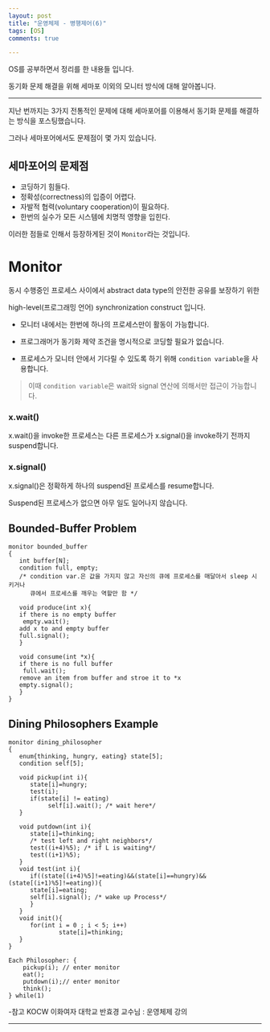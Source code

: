 ```yaml
---
layout: post
title: "운영체제 - 병행제어(6)"
tags: [OS]
comments: true

---
```


OS를 공부하면서 정리를 한 내용들 입니다.<br>

동기화 문제 해결을 위해 세마포 이외의 모니터 방식에 대해 알아봅니다.

---

지난 번까지는 3가지 전통적인 문제에 대해 세마포어를 이용해서 동기화 문제를 해결하는 방식을 포스팅했습니다.

그러나 세마포어에서도 문제점이 몇 가지 있습니다.

## 세마포어의 문제점

* 코딩하기 힘들다.
* 정확성(correctness)의 입증이 어렵다.
* 자발적 협력(voluntary cooperation)이 필요하다.
* 한번의 실수가 모든 시스템에 치명적 영향을 입힌다.

이러한 점들로 인해서 등장하게된 것이 `Monitor`라는 것입니다.

# Monitor

동시 수행중인 프로세스 사이에서 abstract data type의 안전한 공유를 보장하기 위한 

high-level(프로그래밍 언어) synchronization construct 입니다.

* 모니터 내에서는 한번에 하나의 프로세스만이 활동이 가능합니다.

* 프로그래머가 동기화 제약 조건을 명시적으로 코딩할 필요가 없습니다.

* 프로세스가 모니터 안에서 기다릴 수 있도록 하기 위해 `condition variable`을 사용합니다.

> 이때 `condition variable`은 wait와 signal 연산에 의해서만 접근이 가능합니다.

### x.wait()

x.wait()을 invoke한 프로세스는 다른 프로세스가 x.signal()을 invoke하기 전까지 suspend합니다.

### x.signal()

x.signal()은 정확하게 하나의 suspend된 프로세스를 resume합니다.

Suspend된 프로세스가 없으면 아무 일도 일어나지 않습니다.

## Bounded-Buffer Problem

```
monitor bounded_buffer
{
   int buffer[N];
   condition full, empty;
   /* condition var.은 값을 가지지 않고 자신의 큐에 프로세스를 매달아서 sleep 시키거나
      큐에서 프로세스를 깨우는 역할만 함 */

   void produce(int x){
   if there is no empty buffer
	empty.wait();
   add x to and empty buffer
   full.signal();
   }

   void consume(int *x){
   if there is no full buffer
	full.wait();
   remove an item from buffer and stroe it to *x
   empty.signal();
   }
}

```

## Dining Philosophers Example

```
monitor dining_philosopher
{
   enum{thinking, hungry, eating} state[5];
   condition self[5];
   
   void pickup(int i){
      state[i]=hungry;
      test(i);
      if(state[i] != eating)
           self[i].wait(); /* wait here*/ 
   }  
   
   void putdown(int i){
      state[i]=thinking;
      /* test left and right neighbors*/      
      test((i+4)%5); /* if L is waiting*/      
      test((i+1)%5); 
   }
   void test(int i){
      if((state[(i+4)%5]!=eating)&&(state[i]==hungry)&&(state[(i+1)%5]!=eating)){
      state[i]=eating; 
      self[i].signal(); /* wake up Process*/ 
      }
   }
   void init(){
      for(int i = 0 ; i < 5; i++)
              state[i]=thinking; 
   }
}

Each Philosopher: {
    pickup(i); // enter monitor
    eat();
    putdown(i);// enter monitor
    think();
} while(1)

```

-참고 KOCW 이화여자 대학교 반효경 교수님 : 운영체제 강의

---
